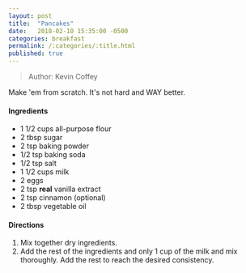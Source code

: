 ```yaml
---
layout: post
title:  "Pancakes"
date:   2018-02-10 15:35:00 -0500
categories: breakfast
permalink: /:categories/:title.html
published: true
---
```


> Author: Kevin Coffey

Make 'em from scratch.  It's not hard and WAY better.

#### Ingredients

- 1 1/2 cups all-purpose flour
- 2 tbsp sugar
- 2 tsp baking powder
- 1/2 tsp baking soda
- 1/2 tsp salt
- 1 1/2 cups milk
- 2 eggs
- 2 tsp __real__ vanilla extract
- 2 tsp cinnamon (optional)
- 2 tbsp vegetable oil

#### Directions

1. Mix together dry ingredients.
1. Add the rest of the ingredients and only 1 cup of the milk and mix thoroughly.  Add the rest to reach the desired consistency.
